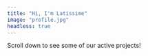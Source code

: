 ```yaml
---
title: "Hi, I'm Latissime"
image: "profile.jpg"
headless: true
---
```


Scroll down to see some of our active projects!
